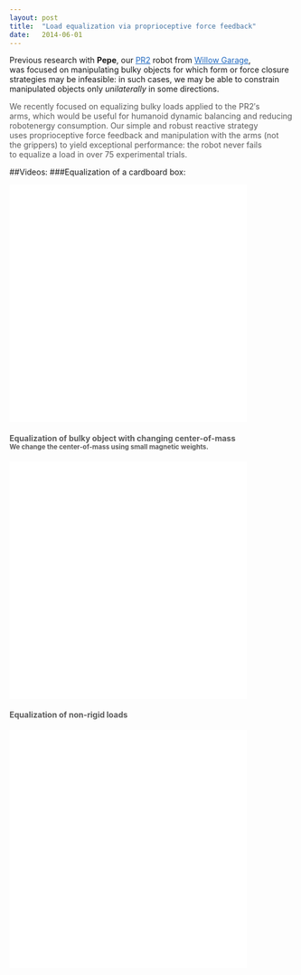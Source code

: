 ```yaml
---
layout: post
title:  "Load equalization via proprioceptive force feedback"
date:   2014-06-01
---
```


<p class="intro"><span class="dropcap">P</span>revious research with <b>Pepe</b>, our <a style="color: #226ac1;" href="http://www.willowgarage.com/pages/pr2/overview">PR2</a> robot from <a style="color: #226ac1;" href="http://www.willowgarage.com/">Willow Garage</a>, was focused on manipulating bulky objects for which form or
force closure strategies may be infeasible: in such cases, we may be able to constrain manipulated objects only <i>unilaterally</i> in some directions.</p>
<!-- img class="aligncenter" src="http://robotics.gwu.edu/~positronics/wp-content/uploads/2013/08/pepe-loadbalance.png" alt="" width="637" height="357" / -->
<p style="color: #5a5a5a;">We recently focused on equalizing bulky loads applied to the PR2′s arms, which would be useful for humanoid dynamic balancing and reducing robotenergy consumption. Our simple and robust reactive strategy uses proprioceptive force feedback and manipulation with the arms (not the grippers) to yield exceptional performance: the robot never fails to equalize a load in over 75 experimental trials.</p>

##Videos:
###Equalization of a cardboard box:
<iframe src="//www.youtube.com/embed/oZJ8nvMtSyw" width="420" height="420" frameborder="0" allowfullscreen="allowfullscreen"></iframe>
<h4><span style="color: #5a5a5a;">Equalization of bulky object with changing center-of-mass</span><br style="color: #5a5a5a;" /><small style="color: #5a5a5a;">We change the center-of-mass using small magnetic weights.</small></h4>
<iframe src="//www.youtube.com/embed/un7Ggl5ujPU" width="420" height="420" frameborder="0" allowfullscreen="allowfullscreen"></iframe>
<h4><span style="color: #5a5a5a;">Equalization of non-rigid loads</span></h4>
<iframe src="//www.youtube.com/embed/T2GxcVxjN3g" width="420" height="420" frameborder="0" allowfullscreen="allowfullscreen"></iframe>